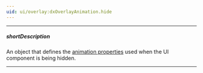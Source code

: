 ```yaml
---
uid: ui/overlay:dxOverlayAnimation.hide
---
```

---
##### shortDescription
An object that defines the [animation properties](/api-reference/50%20Common/Object%20Structures/AnimationConfig '/Documentation/ApiReference/Common/Object_Structures/AnimationConfig/') used when the UI component is being hidden.

---
